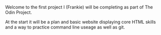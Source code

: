 Welcome to the first project I (Frankie) will be completing as part of The Odin Project.

At the start it will be a plan and basic website displaying core HTML skills and a way to practice 
command line useage as well as git.
